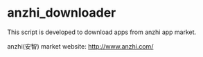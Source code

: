 # anzhi_downloader
This script is developed to download apps from anzhi app market.


anzhi(安智) market website:
http://www.anzhi.com/
